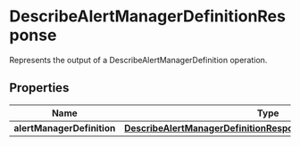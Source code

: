 

# DescribeAlertManagerDefinitionResponse

Represents the output of a DescribeAlertManagerDefinition operation.

## Properties

| Name | Type | Description | Notes |
|------------ | ------------- | ------------- | -------------|
|**alertManagerDefinition** | [**DescribeAlertManagerDefinitionResponseAlertManagerDefinition**](DescribeAlertManagerDefinitionResponseAlertManagerDefinition.md) |  |  |



